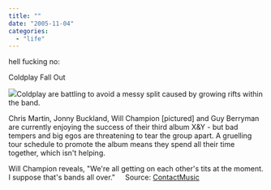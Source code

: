 ```yaml
---
title: ""
date: "2005-11-04"
categories: 
  - "life"
---
```


hell fucking no:

Coldplay Fall Out

![](images/willchampion.jpg)Coldplay are battling to avoid a messy split caused by growing rifts within the band.  
  
Chris Martin, Jonny Buckland, Will Champion \[pictured\] and Guy Berryman are currently enjoying the success of their third album X&Y - but bad tempers and big egos are threatening to tear the group apart. A gruelling tour schedule to promote the album means they spend all their time together, which isn't helping.  
  
Will Champion reveals, "We're all getting on each other's tits at the moment. I suppose that's bands all over."     Source: [ContactMusic](http://www.contactmusic.com/)
